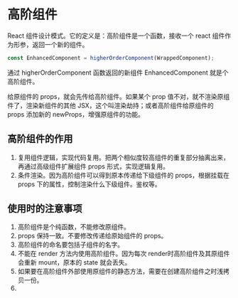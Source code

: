 # 高阶组件

React 组件设计模式。它的定义是：高阶组件是一个函数，接收一个 react 组件作为形参，返回一个新的组件。

``` js
const EnhancedComponent = higherOrderComponent(WrappedComponent);
```

通过 higherOrderComponent 函数返回的新组件 EnhancedComponent 就是个高阶组件。

给原组件的 props，就会先传给高阶组件。如果某个 prop 值不对，就不渲染原组件了，渲染新组件的其他 JSX，这个叫渲染劫持；或者高阶组件给原组件的 props 添加新的 newProps，增强原组件的功能。


## 高阶组件的作用

1. 复用组件逻辑，实现代码复用。把两个相似度较高组件的重复部分抽离出来，再通过高级组件扩展组件 props 形式，实现逻辑复用。
2. 条件渲染。因为高阶组件可以得到原本传递给下级组件的 props，根据挂载在 props 下的属性，控制渲染什么下级组件。鉴权等。

## 使用时的注意事项

1. 高阶组件是个纯函数，不能修改原组件。
2. props 保持一致。不要修改传递给原始组件的 props。
3. 高阶组件的命名要包括子组件的名字。
4. 不能在 render 方法内使用高阶组件。因为每次 render时高阶组件及其原组件会重新 mount，原本的 state 就会丢失。
5. 如果要在高阶组件外部使用原组件的静态方法，需要在创建高阶组件之时浅拷贝一份。
6. 
